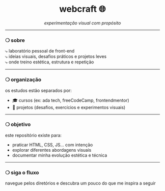 <h1 align="center">webcraft 🌐</h1>

<p align="center"><em>experimentação visual com propósito</em></p>

---

### ❍ sobre

⤷ laboratório pessoal de front-end  
⤷ ideias visuais, desafios práticos e projetos leves  
⤷ onde treino estética, estrutura e repetição

---

### ❍ organização

os estudos estão separados por:

- 🎓 cursos (ex: ada tech, freeCodeCamp, frontendmentor)
- 🧪 projetos (desafios, exercícios e experimentos visuais)

---

### ❍ objetivo

este repositório existe para:

- praticar HTML, CSS, JS... com intenção  
- explorar diferentes abordagens visuais  
- documentar minha evolução estética e técnica

---

### ❍ siga o fluxo

navegue pelos diretórios e descubra um pouco do que me inspira a seguir
